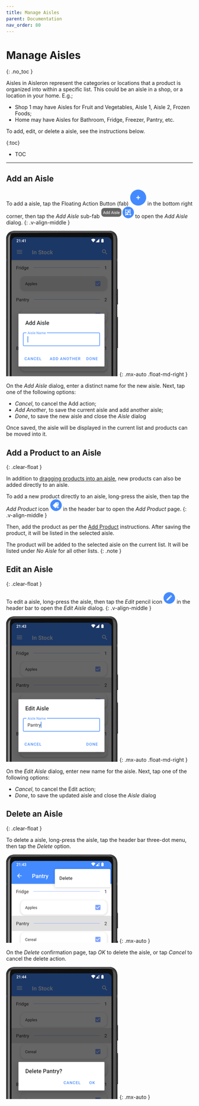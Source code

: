 ```yaml
---
title: Manage Aisles
parent: Documentation
nav_order: 80
---
```


# Manage Aisles
{: .no_toc }

Aisles in Aisleron represent the categories or locations that a product is organized into within a specific list. This could be an aisle in a shop, or a location in your home. E.g.;
* Shop 1 may have Aisles for Fruit and Vegetables, Aisle 1, Aisle 2, Frozen Foods;
* Home may have Aisles for Bathroom, Fridge, Freezer, Pantry, etc.

To add, edit, or delete a aisle, see the instructions below.

{:toc}
* TOC

---

## Add an Aisle  

To add a aisle, tap the Floating Action Button (fab) ![Fab](/assets/images/screenshots/light-mode/alr-910-fab-main.png) in the bottom right corner, then tap the *Add Aisle* sub-fab ![Add Aisle Fab](/assets/images/screenshots/light-mode/alr-930-fab-add-aisle.png) to open the *Add Aisle* dialog.
{: .v-align-middle }

![Add Aisle](/assets/images/screenshots/light-mode/alr-110-add-aisle-partial.png)
{: .mx-auto .float-md-right }

On the *Add Aisle* dialog, enter a distinct name for the new aisle. Next, tap one of the following options:
* *Cancel*, to cancel the Add action;
* *Add Another*, to save the current aisle and add another aisle;
* *Done*, to save the new aisle and close the *Aisle* dialog

Once saved, the aisle will be displayed in the current list and products can be moved into it.

## Add a Product to an Aisle
{: .clear-float }

In addition to [dragging products into an aisle](/docs/documentation/organize-lists#organizing-a-list), new products can also be added directly to an aisle.

To add a new product directly to an aisle, long-press the aisle, then tap the *Add Product* icon ![Add Product Icon](/assets/images/screenshots/light-mode/alr-980-add-product.png) in the header bar to open the *Add Product* page.
{: .v-align-middle }

Then, add the product as per the [Add Product](/docs/documentation/manage-products#add-a-product) instructions. After saving the product, it will be listed in the selected aisle.

The product will be added to the selected aisle on the current list. It will be listed under *No Aisle* for all other lists.
{: .note }


## Edit an Aisle
{: .clear-float }

To edit a aisle, long-press the aisle, then tap the *Edit* pencil icon ![Edit Aisle Icon](/assets/images/screenshots/light-mode/alr-970-edit-icon.png) in the header bar to open the *Edit Aisle* dialog.
{: .v-align-middle }

![Edit Aisle](/assets/images/screenshots/light-mode/alr-130-edit-aisle-partial.png)
{: .mx-auto .float-md-right }


On the *Edit Aisle* dialog, enter new name for the aisle. Next, tap one of the following options:
* *Cancel*, to cancel the Edit action;
* *Done*, to save the updated aisle and close the *Aisle* dialog

## Delete an Aisle
{: .clear-float }

To delete a aisle, long-press the aisle, tap the header bar three-dot menu, then tap the *Delete* option. 

![Delete Aisle Menu](/assets/images/screenshots/light-mode/alr-140-select-aisle-delete-partial.png)
{: .mx-auto }

On the *Delete* confirmation page, tap *OK* to delete the aisle, or tap *Cancel* to cancel the delete action.

![Delete Aisle Confirmation](/assets/images/screenshots/light-mode/alr-150-delete-aisle-partial.png)
{: .mx-auto }

